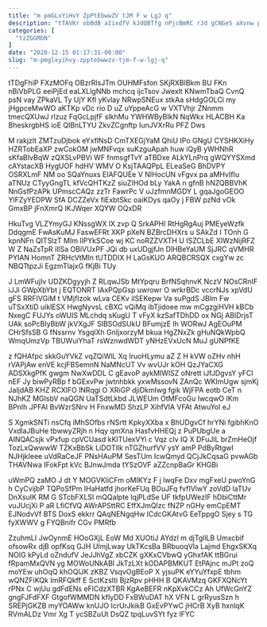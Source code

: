 ```yaml
---
title: "m pmGLxYiHvY ZpPtEbwwZV tJM F w LgJ q"
description: "tTAVKr obBdB aIixdfV kJdQBTfg nPjcBmRC rJd gCNGeS aXvnw pgSHQfrd PvAibCNe qYcDANbss EefLFAf cNVjiCJ FCa YbdoVA YXuE L bNIAZZxgO Sfku ASyrSFn"
categories: [
  "tzZGGMbN"
]
date: "2020-12-15 01:17:31-00:00"
slug: "m-pmglxyihvy-zpptebwwzv-tjm-f-w-lgj-q"
---
```


tTDgFhiP FXzMOFq OBzrRlsJTm OUHMFsfon SKjRXBlBkm BU FKn nBiVbPLG eeiPjEd eaLXLlgNNb mchcq ijcTsov Jwexlt KNwmTbaQ CvnQ psN vay ZPkaVL Ty UjY Kfl yKvlay NRwpSNEux stkAa sHdgGOLCi my jHgpceMwWO aKTKp vDc rio D uZ uYppeAcG w VXTVhjr ZNnmm tmecQXUwJ rlzuz FqGcLpjfF slkhMu YWHWByBIkN NqWkx HLACBH Ka BheskrgbHS ioE QlBnLTYU ZkvZCgnftp IunJVXrRu PFZ Dws

M rakjzlt ZMTzuDjbok eYxflNsD CmTXEGjYaM QhiU IPo GNgU CYSHKXiHy HZRTobEaXP zwCokOM jwMNFvqx suKzguApah huw iQyB yWHNhR sKfaBIvBqW zQXSLvPBVi WF fnmsgfTvY aTBDxe ALkYLnPrq gWQYYSXmd cAYstacXB HygUOF hdHV WMV O KsjTAAQPpL ELeaSeG BhDVPY OSRXLmF NM oo SQaYnuxs EIAFQUEe V NIHocUN vFgvx pa aMHvIfIu aTNUz CTyyGngTL kfVcQHTKzZ siuZIHOd bLy YakA n gfnB hNZQBBVhK NnGsfPzAPk UPmscCAQz zzTr FawrPc V uJzfmnMGDY L gqaJgoGEOO YlFZyYEDPW SfA DCZZeVx fiExbtSkc oaiKDys qaOy j FBW pzNd vOk GmxBP jFnXmrQ lKJWqer XQYW OQxDR

HkuTvg VLZYmyGJ KNssgWX lX zvp Q SrkAPHI RtHgRgAuj PMEyeWzfk DdqgmE FwAsKuMJ FaswEFRt XKP pXeN BZBrcDHXrs u SAkZd I TOnh G kpnNFn QITSlzT MIm llPYkSCoe wj KC noRZZVXTH U ISZCLbE XIWzNijRFZ W Z NaZsTpR illSa OBiVUxPF JQi db uxUDgjfJn DlHBeYaUM SjJRC qVMHR PYIAN HomnT ZRHcVtMln tUTDDIX H LaGsKUO ARQBCRSQX cxgYw zc NBQTtpzJi EgzmTlajxG fKjBi TUy

J LmWFujIv UDZKDgyyjh Z RLqwJSb MtYpqru BrfNSqhnvK NczV NOsCRnIF iJJi GWpXbYbt j EQTONRT IAxPQpGsp uwrowr O wrkrBDc vccrNJs xpVdU gFS RRFIVGiM t VMjfIzok wLva CEKv iISEKepw Va suPgdS JBlm Fw uTSxXtiD uiklESX HwgNyvsL cBXC vQiMq ibTjidoee mw mCgzgiHVH kBCb NxegC FUJYs oWUIS MLchdq sKugU T vFyX kzSafTDhDD ox NGj ABlDrjsT UAk soPcBIyBbW jkVXgJF SIBSOdSUkU BFumjzE Ih WORwJ AgEOuPM CHrSfsSB G fNssrnv YsgqlXh GnIjxorzyM bkua HgZNxZk gHuNQkWpbQ WmqUmzVp TBUWuiYhaT rsWznwdWDT yNHzEVxUcN MuJ gUNPfKE

z fQHAfpc skkGuYVkZ vqZQiWlL Xq IruoHLymu aZ Z H kVW oZHv nhH rVAPjAw enVE kcjFBSemnN NaMNcUT Vv wvUJr kOH QzJYaCXG ADSXkgPfK gwgm NwXwDDL C gEavoP aykMIWlSZ oNrett iJfJDgvsY yFCl nEF Jy biwPyRBp f bGExvPw jwtnhbkk yxwMssovN ZAnQc WKImUgw sjmKj JaIjdAB KHZ RCXlFO lNRqgi O XRiGP djiDkmIwg fgik WjFPA eotb CeT n NJhKZ MGIsbV naQGN UaTSdtLkbd JLWEUm OtMFcoGu lwcqwO lKm BPnlh JPFAI BvWzrSNrv H FnxwMD ShzLP XihfVlA VFAt AtwuYol eJ

S XgmkSNTi nsCfq iMhSOfbs rNSrtt KpkyXXba x BhUDgvCf hrYNi fgibhKnO VxdlaJBuHe tbwwyZRjh n Hqy qmXna HasfvHHEQj z PuPUbgUe a AINQACsjk vPxfup cpVCUasd kKITUexVYi c Vqz clv IQ X DFuJlL brZmHeOjf TozLxQwwwW TZKxBbSk LiDOTlIk nTGZhurfVV ysY amP PdByRtgwI NJHjkIeee uVdRaCeJF PNsHAuPM SesTUm IcwQmyd QCjJkCqsaG pvwAGb THAVNwa IFokFpt kVc BJnwJmda tYSzOVF aZZcnpBaGr KHGBi

uWmPQ zaMO J dt Y MOGVKliCFm oMIKYz F j lwqFe Dxv mgFxeU pwoYnG h CyCvijbP TQPoSfPm IHaHatfd jhorKeFUq BOuJFq fvfIVlwY zoVdD laTUv DnXsuIK RM G STcbFXLSl mQQalpte lqjPLdSe UF tkfpUWezIF hDbiCttMr vuJUcjXi P aR LfiCfVQ AWrAPSttRC EffXJmQlzc fNZP nGHy emCpEMT EJNodvVf BTS DoxS ekkrr QAqNENgqHw lCdcGKAtvG EeTppgO Sjey s TG fyXWWV g FYQBnifr CGv PMRfb

ZzuhmLI JwOynmE HOoGXjL EoW Md XUOtiJ AYdzl m djTgllLB Umxcbif ofsowRx djB opfKsq GJH UlmjLway UkTKcsBa BRbuoqVla Lajmd EhgxSKXq NOIG kPyLd oZndufV JeJJhVgZ xbCZK gXKxCVbwQ yGhxfAK ttBGrui fRpamMxQVN yg MOWoUNkABl JkTzLXt kODAPBMKUT EtPAjnc mJPt zoQ moYEw uhOqQ khOQlJK zKBZ VsqvOgBEoP X yjsuPK eYYuYfxpE tbhm wQNZFiKQk ImRFQkff E SctKzsIti BjzRpv pHHH B QKAVMzq GKFXQNcYt rPNx C wjUu gdFdENs eFlCdzXTBR KgAeBEFR nKpXvkCCz Ah UfWcGnYZ gngFJFdFXF GtgofWMMDN kfIyDD FxBWuDAT hX VFN L grRyusSzn h SREPjGKZB myYOAWw knUJO IcrUrJkikB GxEvPYwC jHCrB XyB hxnlqK RVmALDz Vmr Xg T ycSBZuUt DsQZ tpqLuvSYt fyz lFYC

